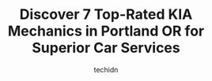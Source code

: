---
layout: ampstory
image: https://images.unsplash.com/photo-1567449394863-577a4311b51c?ixlib=rb-4.0.3&ixid=MnwxMjA3fDB8MHxwaG90by1wYWdlfHx8fGVufDB8fHx8&auto=format&fit=crop&w=640&h=853&q=80
author: techidn
featured: false
description: Looking for reliable and skilled KIA Mechanic in Portland OR, USA? Your search ends here with the 7 best KIA Mechanic in town. With their expertise and commitment to delivering exceptional s
title: Discover 7 Top-Rated KIA Mechanics in Portland OR for Superior Car Services
cover:
   title: Discover 7 Top-Rated KIA Mechanics in Portland OR for Superior Car Services
   subtitle: Rickpate
   background: https://images.unsplash.com/photo-1567449394863-577a4311b51c?ixlib=rb-4.0.3&ixid=MnwxMjA3fDB8MHxwaG90by1wYWdlfHx8fGVufDB8fHx8&auto=format&fit=crop&w=640&h=853&q=80

pages: 
 - layout: thirds
   top: <h1>#1 Everett Street Autoworks & Mechanics</h1>
   bottom: "<p>Everett Street AutoWorksMy daughter recently moved out to the Portland Oregon area.Being a new resident and not yet familiar with her surroundings she needed to find a ho</p>"
   background: https://www.knot35.com/toplist/wp-content/uploads/2023/06/best-kia-mechanic-1-in-portland-or-1685833835.jpeg
   backgroundblur: true
 - layout: thirds
   top: <h1>#2 Atomic Auto Hybrid Repair</h1>
   bottom: "<p>610 NE 102nd Ave, Portland, OR 97220, United States</p>"
   background: https://www.knot35.com/toplist/wp-content/uploads/2023/06/best-kia-mechanic-2-in-portland-or-1685833835.jpeg
   cta:
      link: https://www.knot35.com/toplist/discover-7-top-rated-kia-mechanics-in-portland-or-for-superior-car-services/
      text: Discover 7 Top-Rated KIA Mechanics in Portland OR for Superior Car Services
 - layout: thirds
   top: <h1>#3 Re-Born Automotive, Inc.</h1>
   bottom: "<p>1800 SE Martin Luther King Jr Blvd, Portland, OR 97214, United States</p>"
   background: https://www.knot35.com/toplist/wp-content/uploads/2023/06/best-kia-mechanic-3-in-portland-or-1685833836.jpeg
   cta:
      link: https://www.knot35.com/toplist/discover-7-top-rated-kia-mechanics-in-portland-or-for-superior-car-services/
      text: Discover 7 Top-Rated KIA Mechanics in Portland OR for Superior Car Services
 - layout: thirds
   top: <h1>#4 K & M Auto Service</h1>
   bottom: "<p>2820 SE 50th Ave, Portland, OR 97206, United States</p>"
   background: https://images.unsplash.com/photo-1599422314077-f4dfdaa4cd09?ixlib=rb-4.0.3&ixid=MnwxMjA3fDB8MHxwaG90by1wYWdlfHx8fGVufDB8fHx8&auto=format&fit=crop&w=640&h=853&q=80
   cta:
      link: https://www.knot35.com/toplist/discover-7-top-rated-kia-mechanics-in-portland-or-for-superior-car-services/
      text: Discover 7 Top-Rated KIA Mechanics in Portland OR for Superior Car Services
 - layout: thirds
   top: <h1>#5 Steves Imports</h1>
   bottom: "<p>7273 SE 92nd Ave, Portland, OR 97266, United States</p>"
   background: https://images.unsplash.com/photo-1515405295579-ba7b45403062?ixlib=rb-4.0.3&ixid=MnwxMjA3fDB8MHxwaG90by1wYWdlfHx8fGVufDB8fHx8&auto=format&fit=crop&w=640&h=853&q=80
   cta:
      link: https://www.knot35.com/toplist/discover-7-top-rated-kia-mechanics-in-portland-or-for-superior-car-services/
      text: Discover 7 Top-Rated KIA Mechanics in Portland OR for Superior Car Services
 - layout: thirds
   top: <h1>#6 Kia Service Department</h1>
   bottom: "<p>3400 NE Auto Mall Dr Suite A, Vancouver, WA 98662, United States</p>"
   background: https://images.unsplash.com/photo-1522441815192-d9f04eb0615c?ixlib=rb-4.0.3&ixid=MnwxMjA3fDB8MHxwaG90by1wYWdlfHx8fGVufDB8fHx8&auto=format&fit=crop&w=640&h=853&q=80
   cta:
      link: https://www.knot35.com/toplist/discover-7-top-rated-kia-mechanics-in-portland-or-for-superior-car-services/
      text: Discover 7 Top-Rated KIA Mechanics in Portland OR for Superior Car Services
 - layout: thirds
   top: <h1>#7 Beaverton Kia Service Center</h1>
   bottom: "<p>12520 SW Canyon Rd, Beaverton, OR 97005, United States</p>"
   background: https://images.unsplash.com/photo-1527066579998-dbbae57f45ce?ixlib=rb-4.0.3&ixid=MnwxMjA3fDB8MHxwaG90by1wYWdlfHx8fGVufDB8fHx8&auto=format&fit=crop&w=640&h=853&q=80
   cta:
      link: https://www.knot35.com/toplist/discover-7-top-rated-kia-mechanics-in-portland-or-for-superior-car-services/
      text: Discover 7 Top-Rated KIA Mechanics in Portland OR for Superior Car Services
 - layout: thirds
   middle: Continue reading...
   background: https://images.unsplash.com/photo-1580610447943-1bfbef5efe07?ixlib=rb-4.0.3&ixid=MnwxMjA3fDB8MHxwaG90by1wYWdlfHx8fGVufDB8fHx8&auto=format&fit=crop&w=640&h=853&q=80
   cta:
      link: https://www.knot35.com/toplist/discover-7-top-rated-kia-mechanics-in-portland-or-for-superior-car-services/
      text: Discover 7 Top-Rated KIA Mechanics in Portland OR for Superior Car Services
      
---